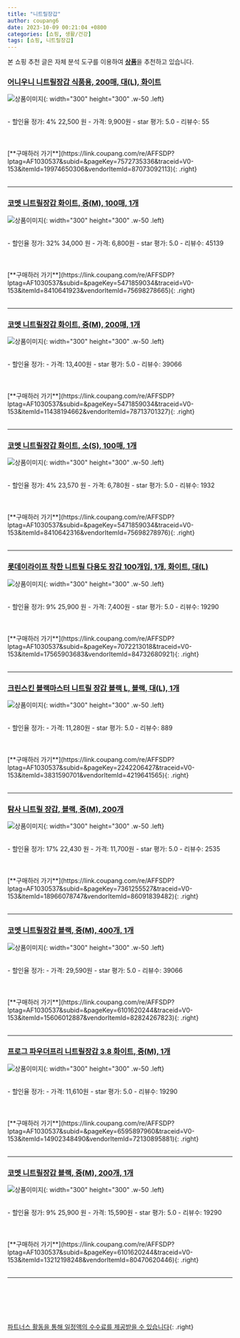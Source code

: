 ```yaml
---
title: "니트릴장갑"
author: coupang6
date: 2023-10-09 00:21:04 +0800
categories: [쇼핑, 생활/건강]
tags: [쇼핑, 니트릴장갑]
---
```


본 쇼핑 추천 글은 자체 분석 도구를 이용하여 [**상품**](https://link.coupang.com/a/bao1ui)을 추천하고 있습니다.

### [어니우니 니트릴장갑 식품용, 200매, 대(L), 화이트](https://link.coupang.com/re/AFFSDP?lptag=AF1030537&subid=&pageKey=7572735336&traceid=V0-153&itemId=19974650306&vendorItemId=87073092113)

![상품이미지](https://thumbnail8.coupangcdn.com/thumbnails/remote/230x230ex/image/vendor_inventory/c55e/a4d45f33d33c61a0dba177123e5782f9dbca09c45a6b091f4efd6cdebb98.jpg){: width="300" height="300" .w-50 .left}


<br>
- 할인율 정가: 4%  22,500   원
- 가격: 9,900원
- star 평가: 5.0
- 리뷰수: 55
<br>
<br>
<br>
<br>
[**구매하러 가기**](https://link.coupang.com/re/AFFSDP?lptag=AF1030537&subid=&pageKey=7572735336&traceid=V0-153&itemId=19974650306&vendorItemId=87073092113){: .right}
<br>
<br>

---

### [코멧 니트릴장갑 화이트, 중(M), 100매, 1개](https://link.coupang.com/re/AFFSDP?lptag=AF1030537&subid=&pageKey=5471859034&traceid=V0-153&itemId=8410641923&vendorItemId=75698278665)

![상품이미지](https://thumbnail10.coupangcdn.com/thumbnails/remote/230x230ex/image/retail/images/120309831706682-4c26b00f-86b1-4960-b9ed-1080ed7a2445.jpg){: width="300" height="300" .w-50 .left}


<br>
- 할인율 정가: 32%  34,000   원
- 가격: 6,800원
- star 평가: 5.0
- 리뷰수: 45139
<br>
<br>
<br>
<br>
[**구매하러 가기**](https://link.coupang.com/re/AFFSDP?lptag=AF1030537&subid=&pageKey=5471859034&traceid=V0-153&itemId=8410641923&vendorItemId=75698278665){: .right}
<br>
<br>

---

### [코멧 니트릴장갑 화이트, 중(M), 200매, 1개](https://link.coupang.com/re/AFFSDP?lptag=AF1030537&subid=&pageKey=5471859034&traceid=V0-153&itemId=11438194662&vendorItemId=78713701327)

![상품이미지](https://thumbnail9.coupangcdn.com/thumbnails/remote/230x230ex/image/retail/images/1889116912935237-888a58ae-00ba-480a-b2f2-3f72ce50f8b2.jpg){: width="300" height="300" .w-50 .left}


<br>
- 할인율 정가: 
- 가격: 13,400원
- star 평가: 5.0
- 리뷰수: 39066
<br>
<br>
<br>
<br>
[**구매하러 가기**](https://link.coupang.com/re/AFFSDP?lptag=AF1030537&subid=&pageKey=5471859034&traceid=V0-153&itemId=11438194662&vendorItemId=78713701327){: .right}
<br>
<br>

---

### [코멧 니트릴장갑 화이트, 소(S), 100매, 1개](https://link.coupang.com/re/AFFSDP?lptag=AF1030537&subid=&pageKey=5471859034&traceid=V0-153&itemId=8410642316&vendorItemId=75698278976)

![상품이미지](https://thumbnail9.coupangcdn.com/thumbnails/remote/230x230ex/image/retail/images/120088704319282-93260736-2c0d-43b0-a973-11caa93adb8f.jpg){: width="300" height="300" .w-50 .left}


<br>
- 할인율 정가: 4%  23,570   원
- 가격: 6,780원
- star 평가: 5.0
- 리뷰수: 1932
<br>
<br>
<br>
<br>
[**구매하러 가기**](https://link.coupang.com/re/AFFSDP?lptag=AF1030537&subid=&pageKey=5471859034&traceid=V0-153&itemId=8410642316&vendorItemId=75698278976){: .right}
<br>
<br>

---

### [롯데이라이프 착한 니트릴 다용도 장갑 100개입, 1개, 화이트, 대(L)](https://link.coupang.com/re/AFFSDP?lptag=AF1030537&subid=&pageKey=7072213018&traceid=V0-153&itemId=17565903683&vendorItemId=84732680921)

![상품이미지](https://thumbnail6.coupangcdn.com/thumbnails/remote/230x230ex/image/retail/images/2023/01/17/12/7/85870769-bef4-4cd1-8be4-dc9df7ce41f1.jpg){: width="300" height="300" .w-50 .left}


<br>
- 할인율 정가: 9%  25,900   원
- 가격: 7,400원
- star 평가: 5.0
- 리뷰수: 19290
<br>
<br>
<br>
<br>
[**구매하러 가기**](https://link.coupang.com/re/AFFSDP?lptag=AF1030537&subid=&pageKey=7072213018&traceid=V0-153&itemId=17565903683&vendorItemId=84732680921){: .right}
<br>
<br>

---

### [크린스킨 블랙마스터 니트릴 장갑 블랙 L, 블랙, 대(L), 1개](https://link.coupang.com/re/AFFSDP?lptag=AF1030537&subid=&pageKey=2242206427&traceid=V0-153&itemId=3831590701&vendorItemId=4219641565)

![상품이미지](https://thumbnail8.coupangcdn.com/thumbnails/remote/230x230ex/image/retail/images/3131311871242-f326b695-a473-468a-af37-4701994ad04d.jpg){: width="300" height="300" .w-50 .left}


<br>
- 할인율 정가: 
- 가격: 11,280원
- star 평가: 5.0
- 리뷰수: 889
<br>
<br>
<br>
<br>
[**구매하러 가기**](https://link.coupang.com/re/AFFSDP?lptag=AF1030537&subid=&pageKey=2242206427&traceid=V0-153&itemId=3831590701&vendorItemId=4219641565){: .right}
<br>
<br>

---

### [탐사 니트릴 장갑, 블랙, 중(M), 200개](https://link.coupang.com/re/AFFSDP?lptag=AF1030537&subid=&pageKey=7361255527&traceid=V0-153&itemId=18966078747&vendorItemId=86091839482)

![상품이미지](https://thumbnail6.coupangcdn.com/thumbnails/remote/230x230ex/image/retail/images/230948255505027-3bf436f4-b628-41f0-adbf-024ebdf21e17.jpg){: width="300" height="300" .w-50 .left}


<br>
- 할인율 정가: 17%  22,430   원
- 가격: 11,700원
- star 평가: 5.0
- 리뷰수: 2535
<br>
<br>
<br>
<br>
[**구매하러 가기**](https://link.coupang.com/re/AFFSDP?lptag=AF1030537&subid=&pageKey=7361255527&traceid=V0-153&itemId=18966078747&vendorItemId=86091839482){: .right}
<br>
<br>

---

### [코멧 니트릴장갑 블랙, 중(M), 400개, 1개](https://link.coupang.com/re/AFFSDP?lptag=AF1030537&subid=&pageKey=6101620244&traceid=V0-153&itemId=15606012887&vendorItemId=82824267823)

![상품이미지](https://thumbnail8.coupangcdn.com/thumbnails/remote/230x230ex/image/retail/images/5718059692148321-05ab90c4-0b11-4a42-9cd3-dfc25464cb7c.jpg){: width="300" height="300" .w-50 .left}


<br>
- 할인율 정가: 
- 가격: 29,590원
- star 평가: 5.0
- 리뷰수: 39066
<br>
<br>
<br>
<br>
[**구매하러 가기**](https://link.coupang.com/re/AFFSDP?lptag=AF1030537&subid=&pageKey=6101620244&traceid=V0-153&itemId=15606012887&vendorItemId=82824267823){: .right}
<br>
<br>

---

### [프로그 파우더프리 니트릴장갑 3.8 화이트, 중(M), 1개](https://link.coupang.com/re/AFFSDP?lptag=AF1030537&subid=&pageKey=6595897960&traceid=V0-153&itemId=14902348490&vendorItemId=72130895881)

![상품이미지](https://thumbnail8.coupangcdn.com/thumbnails/remote/230x230ex/image/retail/images/7198459021263452-1d980f98-d00b-49cb-a25b-48ead330cdaf.jpg){: width="300" height="300" .w-50 .left}


<br>
- 할인율 정가: 
- 가격: 11,610원
- star 평가: 5.0
- 리뷰수: 19290
<br>
<br>
<br>
<br>
[**구매하러 가기**](https://link.coupang.com/re/AFFSDP?lptag=AF1030537&subid=&pageKey=6595897960&traceid=V0-153&itemId=14902348490&vendorItemId=72130895881){: .right}
<br>
<br>

---

### [코멧 니트릴장갑 블랙, 중(M), 200개, 1개](https://link.coupang.com/re/AFFSDP?lptag=AF1030537&subid=&pageKey=6101620244&traceid=V0-153&itemId=13212198248&vendorItemId=80470620446)

![상품이미지](https://thumbnail6.coupangcdn.com/thumbnails/remote/230x230ex/image/retail/images/8493421393906729-bf36d3e3-dea0-4ff7-bd4c-e5a8acd4dd86.jpg){: width="300" height="300" .w-50 .left}


<br>
- 할인율 정가: 9%  25,900   원
- 가격: 15,590원
- star 평가: 5.0
- 리뷰수: 19290
<br>
<br>
<br>
<br>
[**구매하러 가기**](https://link.coupang.com/re/AFFSDP?lptag=AF1030537&subid=&pageKey=6101620244&traceid=V0-153&itemId=13212198248&vendorItemId=80470620446){: .right}
<br>
<br>

---
<br><br><br><br><br> [파트너스 활동을 통해 일정액의 수수료를 제공받을 수 있습니다](https://link.coupang.com/a/bao1ui){: .right}